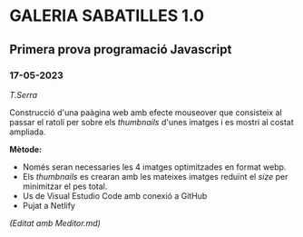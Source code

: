 # GALERIA SABATILLES  1.0
## Primera prova programació Javascript
### 17-05-2023
_T.Serra_

Construcció d'una paàgina web amb efecte mouseover que consisteix al passar el ratolí per sobre els _thumbnails_ 
d'unes imatges i es mostri  al costat ampliada.

**Mètode:**
- Només seran necessaries les 4 imatges optimitzades en format webp.
- Els _thumbnails_ es crearan amb les mateixes imatges reduïnt el _size_ per minimitzar el pes total.
- Us de Visual Estudio Code amb conexió a GitHub
- Pujat a Netlify

_(Editat amb Meditor.md)_




